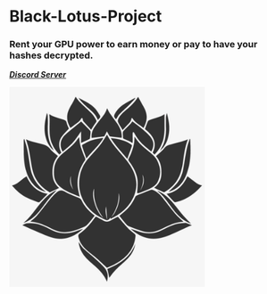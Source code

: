 # Black-Lotus-Project

### **Rent your GPU power to earn money or pay to have your hashes decrypted.**


[***Discord Server***]()


<img src="https://github.com/Black-Lotus-Project/.github/blob/main/BlackLotus.png" width="350">

